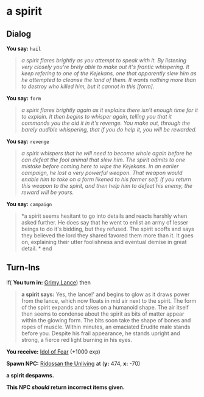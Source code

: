# a spirit
## Dialog

**You say:** `hail`



>*a spirit flares brightly as you attempt to speak with it. By listening very closely you're brely able to make out it's frantic whispering. It keep refering to one of the Kejekans, one that apparently slew him as he attempted to cleanse the land of them. It wants nothing more than to destroy who killed him, but it cannot in this [form].*

**You say:** `form`



>*a spirit flares brightly again as it explains there isn't enough time for it to explain. It then begins to whisper again, telling you that it commands you the aid it in it's revenge. You make out, through the barely audible whispering, that if you do help it, you will be rewarded.*

**You say:** `revenge`



>*a spirit whispers that he will need to become whole again before he can defeat the fool animal that slew him. The spirit admits to one mistake before coming here to wipe the Kejekans. In an earlier campaign, he lost a very powerful weapon. That weapon would enable him to take on a form likened to his former self. If you return this weapon to the spirit, and then help him to defeat his enemy, the reward will be yours.*

**You say:** `campaign`



>*a spirit seems hesitant to go into details and reacts harshly when asked further. He does say that he went to enlist an army of lesser beings to do it's bidding, but they refused. The spirit scoffs and says they believed the lord they shared favored them more than it. It goes on, explaining their utter foolishness and eventual demise in great detail. *
end

## Turn-Ins





if( **You turn in:** [Grimy Lance](/item/2100)) then 


>**a spirit says:** Yes, the lance!' and begins to glow as it draws power from the lance, which now floats in mid air next to the spirit. The form of the spirit expands and takes on a humanoid shape. The air itself then seems to condense about the spirit as bits of matter appear within the glowing form. The bits soon take the shape of bones and ropes of muscle. Within minutes, an emaciated Erudite male stands before you. Despite his frail appearance, he stands upright and strong, a fierce red light burning in his eyes.


 **You receive:**  [Idol of Fear](/item/2297) (+1000 exp)


**Spawn NPC:**  [Ridossan the Unliving](/npc/100017) at (**y:** 474, **x:** -70)


**a spirit despawns.**

**This NPC *should* return incorrect items given.**
